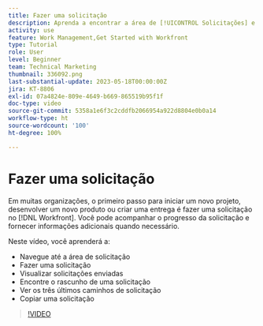 ```yaml
---
title: Fazer uma solicitação
description: Aprenda a encontrar a área de [!UICONTROL Solicitações] e faça uma solicitação no [!DNL  Workfront]. Em seguida, saiba como visualizar solicitações enviadas e rascunhos.
activity: use
feature: Work Management,Get Started with Workfront
type: Tutorial
role: User
level: Beginner
team: Technical Marketing
thumbnail: 336092.png
last-substantial-update: 2023-05-18T00:00:00Z
jira: KT-8806
exl-id: 07a4824e-809e-4649-b669-865519b95f1f
doc-type: video
source-git-commit: 5358a1e6f3c2cddfb2066954a922d8804e0b0a14
workflow-type: ht
source-wordcount: '100'
ht-degree: 100%

---
```


# Fazer uma solicitação

Em muitas organizações, o primeiro passo para iniciar um novo projeto, desenvolver um novo produto ou criar uma entrega é fazer uma solicitação no [!DNL Workfront]. Você pode acompanhar o progresso da solicitação e fornecer informações adicionais quando necessário.

Neste vídeo, você aprenderá a:

* Navegue até a área de solicitação
* Fazer uma solicitação
* Visualizar solicitações enviadas
* Encontre o rascunho de uma solicitação
* Ver os três últimos caminhos de solicitação
* Copiar uma solicitação

>[!VIDEO](https://video.tv.adobe.com/v/336092/?quality=12&learn=on)

